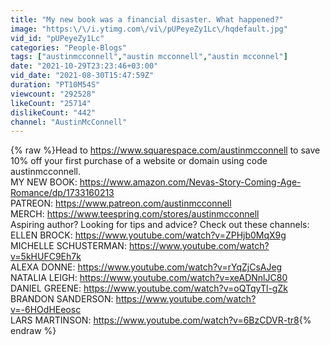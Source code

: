 ```yaml
---
title: "My new book was a financial disaster. What happened?"
image: "https:\/\/i.ytimg.com\/vi\/pUPeyeZy1Lc\/hqdefault.jpg"
vid_id: "pUPeyeZy1Lc"
categories: "People-Blogs"
tags: ["austinmcconnell","austin mcconnell","austin mcconnel"]
date: "2021-10-29T23:23:46+03:00"
vid_date: "2021-08-30T15:47:59Z"
duration: "PT10M54S"
viewcount: "292528"
likeCount: "25714"
dislikeCount: "442"
channel: "AustinMcConnell"
---
```

{% raw %}Head to <a rel="nofollow" target="blank" href="https://www.squarespace.com/austinmcconnell">https://www.squarespace.com/austinmcconnell</a> to save 10% off your first purchase of a website or domain using code austinmcconnell.<br />MY NEW BOOK: <a rel="nofollow" target="blank" href="https://www.amazon.com/Nevas-Story-Coming-Age-Romance/dp/1733160213">https://www.amazon.com/Nevas-Story-Coming-Age-Romance/dp/1733160213</a><br />PATREON: <a rel="nofollow" target="blank" href="https://www.patreon.com/austinmcconnell">https://www.patreon.com/austinmcconnell</a><br />MERCH: <a rel="nofollow" target="blank" href="https://www.teespring.com/stores/austinmcconnell">https://www.teespring.com/stores/austinmcconnell</a><br />Aspiring author? Looking for tips and advice? Check out these channels:<br />ELLEN BROCK: <a rel="nofollow" target="blank" href="https://www.youtube.com/watch?v=ZPHjb0MqX9g">https://www.youtube.com/watch?v=ZPHjb0MqX9g</a><br />MICHELLE SCHUSTERMAN: <a rel="nofollow" target="blank" href="https://www.youtube.com/watch?v=5kHUFC9Eh7k">https://www.youtube.com/watch?v=5kHUFC9Eh7k</a><br />ALEXA DONNE: <a rel="nofollow" target="blank" href="https://www.youtube.com/watch?v=rYqZjCsAJeg">https://www.youtube.com/watch?v=rYqZjCsAJeg</a><br />NATALIA LEIGH: <a rel="nofollow" target="blank" href="https://www.youtube.com/watch?v=xeADNnlJC80">https://www.youtube.com/watch?v=xeADNnlJC80</a><br />DANIEL GREENE: <a rel="nofollow" target="blank" href="https://www.youtube.com/watch?v=oQTqyTl-gZk">https://www.youtube.com/watch?v=oQTqyTl-gZk</a><br />BRANDON SANDERSON: <a rel="nofollow" target="blank" href="https://www.youtube.com/watch?v=-6HOdHEeosc">https://www.youtube.com/watch?v=-6HOdHEeosc</a><br />LARS MARTINSON: <a rel="nofollow" target="blank" href="https://www.youtube.com/watch?v=6BzCDVR-tr8">https://www.youtube.com/watch?v=6BzCDVR-tr8</a>{% endraw %}
